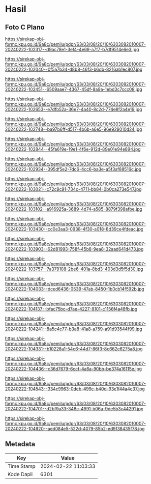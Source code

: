 # Hasil

## Foto C Plano

https://sirekap-obj-formc.kpu.go.id/9a8c/pemilu/pdpr/63/03/08/20/10/6303082010007-20240222-102317--d9ac78e1-3ef4-4e69-a7f7-b7df9514e6e3.jpg

https://sirekap-obj-formc.kpu.go.id/9a8c/pemilu/pdpr/63/03/08/20/10/6303082010007-20240222-102040--0f5a7b34-d8b8-46f3-b6db-8216ab1ec807.jpg

https://sirekap-obj-formc.kpu.go.id/9a8c/pemilu/pdpr/63/03/08/20/10/6303082010007-20240222-102451--6509aae7-4367-45df-8a9a-1ebd3c7ccc08.jpg

https://sirekap-obj-formc.kpu.go.id/9a8c/pemilu/pdpr/63/03/08/20/10/6303082010007-20240222-102653--e7dfb52a-36e7-4a40-8c2d-774e8f2a4e19.jpg

https://sirekap-obj-formc.kpu.go.id/9a8c/pemilu/pdpr/63/03/08/20/10/6303082010007-20240222-102748--ba97b6ff-d517-4b6b-a6e5-96e929010d24.jpg

https://sirekap-obj-formc.kpu.go.id/9a8c/pemilu/pdpr/63/03/08/20/10/6303082010007-20240222-102844--45fa619e-19e1-4f6e-912d-89e01e94e894.jpg

https://sirekap-obj-formc.kpu.go.id/9a8c/pemilu/pdpr/63/03/08/20/10/6303082010007-20240222-102934--395df5e2-7dc6-4cc6-ba3e-a5f3af88516c.jpg

https://sirekap-obj-formc.kpu.go.id/9a8c/pemilu/pdpr/63/03/08/20/10/6303082010007-20240222-103021--c72c9c91-734c-4711-bb84-0b0ca273e547.jpg

https://sirekap-obj-formc.kpu.go.id/9a8c/pemilu/pdpr/63/03/08/20/10/6303082010007-20240222-103102--a916925a-3689-4d74-a585-8879f398afbe.jpg

https://sirekap-obj-formc.kpu.go.id/9a8c/pemilu/pdpr/63/03/08/20/10/6303082010007-20240222-103430--cc0e3aa3-0938-4f30-a018-8d39ce4fdeac.jpg

https://sirekap-obj-formc.kpu.go.id/9a8c/pemilu/pdpr/63/03/08/20/10/6303082010007-20240222-103903--62d81993-758f-45b8-9ea8-32aad641d473.jpg

https://sirekap-obj-formc.kpu.go.id/9a8c/pemilu/pdpr/63/03/08/20/10/6303082010007-20240222-103757--7a379108-2be6-401a-8bd3-403d3d5f5d30.jpg

https://sirekap-obj-formc.kpu.go.id/9a8c/pemilu/pdpr/63/03/08/20/10/6303082010007-20240222-104033--dced6436-0539-47ab-8450-1b0cb14f592b.jpg

https://sirekap-obj-formc.kpu.go.id/9a8c/pemilu/pdpr/63/03/08/20/10/6303082010007-20240222-104137--bfac75bc-d7ae-4227-8101-c1156f4a48fb.jpg

https://sirekap-obj-formc.kpu.go.id/9a8c/pemilu/pdpr/63/03/08/20/10/6303082010007-20240222-104241--8a5c4c77-b3a8-41a8-a759-a91d93544f99.jpg

https://sirekap-obj-formc.kpu.go.id/9a8c/pemilu/pdpr/63/03/08/20/10/6303082010007-20240222-104331--b10228a1-54c6-44d7-86f3-8c662e6275a8.jpg

https://sirekap-obj-formc.kpu.go.id/9a8c/pemilu/pdpr/63/03/08/20/10/6303082010007-20240222-104436--c36d7679-6ccf-4a6a-90bb-be374a16115e.jpg

https://sirekap-obj-formc.kpu.go.id/9a8c/pemilu/pdpr/63/03/08/20/10/6303082010007-20240222-104543--334c9963-0deb-499c-b40d-93e1f44a4c37.jpg

https://sirekap-obj-formc.kpu.go.id/9a8c/pemilu/pdpr/63/03/08/20/10/6303082010007-20240222-104701--d2bf9a33-348c-4991-b06a-9de5b3c44291.jpg

https://sirekap-obj-formc.kpu.go.id/9a8c/pemilu/pdpr/63/03/08/20/10/6303082010007-20240222-104820--aed084e5-522d-4079-85b2-ed9f38435f78.jpg


## Metadata

| Key        | Value               |
| ---------- | ------------------- |
| Time Stamp | 2024-02-22 11:03:33 |
| Kode Dapil | 6301                |



